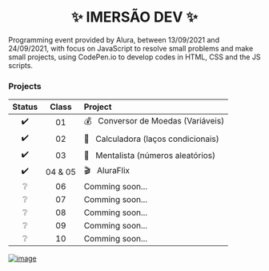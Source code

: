 <h1 align="center"> ✨ IMERSÃO DEV ✨ </h1>

Programming event provided by Alura, between 13/09/2021 and 24/09/2021, with focus on JavaScript to resolve small problems and make small projects, 
using CodePen.io to develop codes in HTML, CSS and the JS scripts.

### Projects
|       Status       |  Class  | Project                                        |
| :----------------: | :-----: | :--------------------------------------------- |
| :heavy_check_mark: |    01   | :moneybag: &nbsp; Conversor de Moedas (Variáveis)     |
| :heavy_check_mark: |    02   | :1234: &nbsp; Calculadora (laços condicionais)        |
| :heavy_check_mark: |    03   | :crystal_ball: &nbsp; Mentalista (números aleatórios) |
| :heavy_check_mark: | 04 & 05 | :clapper: &nbsp; AluraFlix                            |
|  :grey_question:   |    06   | Comming soon...                                       |
|  :grey_question:   |    07   | Comming soon...                                       |
|  :grey_question:   |    08   | Comming soon...                                       |
|  :grey_question:   |    09   | Comming soon...                                       |
|  :grey_question:   |    10   | Comming soon...                                       |

[![image](https://img.shields.io/badge/✨%20Maria%20Gabriela%20Reis,%202021-LinkedIn-009973?style=flat-square)](https://www.linkedin.com/in/mariagabrielareis/)
